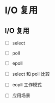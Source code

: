 # I/O 复用

## I/O 复用

* [ ] select
* [ ] poll
* [ ] epoll
* [ ] select 和 poll 比较
* [ ] eopll 工作模式
* [ ] 应用场景

